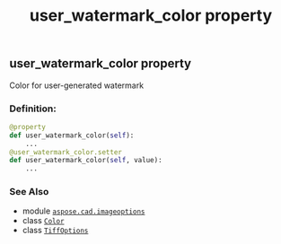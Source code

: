 ﻿---
title: user_watermark_color property
second_title: Aspose.CAD for Python via .NET API References
description: 
type: docs
weight: 620
url: /python-net/aspose.cad.imageoptions/tiffoptions/user_watermark_color/
is_root: false
---

## user_watermark_color property


Color for user-generated watermark
### Definition:
```python
@property
def user_watermark_color(self):
    ...
@user_watermark_color.setter
def user_watermark_color(self, value):
    ...
```

### See Also
* module [`aspose.cad.imageoptions`](../../)
* class [`Color`](/cad/python-net/aspose.cad/color)
* class [`TiffOptions`](/cad/python-net/aspose.cad.imageoptions/tiffoptions)
